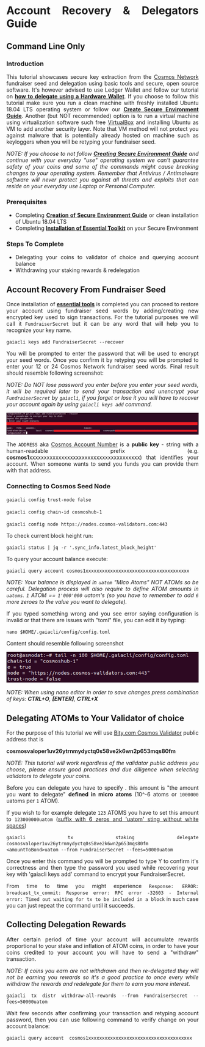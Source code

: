 <div style="text-align: justify">

# Account Recovery & Delegators Guide

## Command Line Only

### Introduction

This tutorial showcases secure key extraction from the [Cosmos Network](https://cosmos.network/) fundraiser seed and delegation using basic tools and secure, open source software. It's however advised to use Ledger Wallet and follow our tutorial on **[how to delegate using a Hardware Wallet](../Secure-Environment.md#creating-secure-environment)**. If you choose to follow this tutorial make sure you run a clean machine with freshly installed Ubuntu 18.04 LTS operating system or follow our **[Create Secure Environment Guide](../Secure-Environment.md#creating-secure-environment)**. Another (but NOT recommended) option is to run a virtual machine using virtualization software such free [VirtualBox](https://www.virtualbox.org/) and installing Ubuntu as VM to add another security layer. Note that VM method will not protect you against malware that is potentially already hosted on machine such as keyloggers when you will be retyping your fundraiser seed.

_NOTE: If you choose to not follow **[Creating Secure Environment Guide](../Secure-Environment.md#creating-secure-environment)** and continue with your everyday "use" operating system we can't guarantee safety of your coins and some of the commands might cause breaking changes to your operating system. Remember that Antivirus / Antimalware software will never protect you against all threats and exploits that can reside on your everyday use Laptop or Personal Computer._


### Prerequisites


*   Completing **[Creation of Secure Environment Guide](../Secure-Environment.md#creating-secure-environment)** or clean installation of Ubuntu 18.04 LTS
*   Completing **[Installation of Essential Toolkit](./Essential-Toolkit.md)** on your Secure Environment 


### Steps To Complete


*   Delegating your coins to validator of choice and querying account balance
*   Withdrawing your staking rewards & redelegation

## Account Recovery From Fundraiser Seed

Once installation of **[essential tools](./Essential-Toolkit.md)** is completed you can proceed to restore your account using fundraiser seed words by adding/creating new encrypted key used to sign transactions. For the tutorial purposes we will call it `FundraiserSecret` but it can be any word that will help you to recognize your key name.


```
gaiacli keys add FundraiserSecret --recover
```


You will be prompted to enter the password that will be used to encrypt your seed words. Once you confirm it by retyping you will be prompted to enter your 12 or 24 Cosmos Network fundraiser seed words. Final result should resemble following screenshot:

_NOTE: Do NOT lose password you enter before you enter your seed words, it will be required later to send your transaction and unencrypt your `FundraiserSecret` by `gaiacli`, if you forget or lose it you will have to recover your account again by using `gaiacli keys add` command._


![alt_text](images/cli-1.png "image_tooltip")

The `ADDRESS` aka [Cosmos Account Number](https://github.com/cosmos/cosmos-sdk/blob/7f789d2ed342de18f4443ae434f3e43f790f1854/docs/spec/addresses/bech32.md) is a **public key** - string with a human-readable prefix (e.g. **cosmos1**xxxxxxxxxxxxxxxxxxxxxxxxxxxxxxxxxxxxxx) that identifies your account. When someone wants to send you funds you can provide them with that address. 


### Connecting to Cosmos Seed Node


```
gaiacli config trust-node false

gaiacli config chain-id cosmoshub-1

gaiacli config node https://nodes.cosmos-validators.com:443
```


To check current block height run:


```
gaiacli status | jq -r '.sync_info.latest_block_height'
```


To query your account balance execute:


```
gaiacli query account cosmos1xxxxxxxxxxxxxxxxxxxxxxxxxxxxxxxxxxxxxx
```


_NOTE: Your balance is displayed in `uatom` "Mico Atoms" NOT ATOMs so be careful. Delegation process will also require to define ATOM amounts in `uatoms`. `1` ATOM == `1'000'000` uatom's (so you have to remember to add `6` more zeroes to the value you want to delegate)._

If you typed something wrong and you see error saying configuration is invalid or that there are issues with "toml" file, you can edit it by typing:


```
nano $HOME/.gaiacli/config/config.toml
```


Content should resemble following screenshot 


![alt_text](images/cli-2.png "image_tooltip")


_NOTE: When using nano editor in order to save changes press combination of keys: **CTRL+O**, **[ENTER]**, **CTRL+X**_


## Delegating ATOMs to Your Validator of choice

For the purpose of this tutorial we will use [Bity.com Cosmos Validator](https://bity.com/products/crypto-staking-services/) public address that is

**cosmosvaloper1uv26ytrnmydyctq0s58ve2k6wn2p653mqs80fm**

_NOTE: This tutorial will work regardless of the validator public address you choose, please ensure good practices and due diligence when selecting validators to delegate your coins._

Before you can delegate you have to specify **<amountToBond>**. this amount is "the amount you want to delegate" **defined in micro atoms** (10^-6 atoms or `1000000` uatoms per `1` ATOM). 

If you wish to for example delegate `123` ATOMS you have to set this amount to `123000000uatom` (<span style="text-decoration:underline;">suffix with 6 zeros and 'uatom' sting without white spaces</span>)


```
gaiacli tx staking delegate cosmosvaloper1uv26ytrnmydyctq0s58ve2k6wn2p653mqs80fm <amountToBond>uatom --from FundraiserSecret --fees=50000uatom
```

Once you enter this command you will be prompted to type Y to confirm it's correctness and then type the password you used while recovering your key with 'gaiacli keys add' command to encrypt your FundraiserSecret.

From time to time you might experience `Response:
ERROR: broadcast_tx_commit: Response error: RPC error -32603 - Internal error: Timed out waiting for tx to be included in a block` in such case you can just repeat the command until it succeeds. 

## Collecting Delegation Rewards

After certain period of time your account will accumulate rewards proportional to your stake and inflation of ATOM coins, in order to have your coins credited to your account you will have to send a "withdraw" transaction.

_NOTE: If coins you earn are not withdrawn and then re-delegated they will not be earning you rewards so it's a good practice to once every while withdraw the rewards and redelegate for them to earn you more interest._


```
gaiacli tx distr withdraw-all-rewards --from FundraiserSecret --fees=50000uatom
```


Wait few seconds after confirming your transaction and retyping account password, then you can use following command to verify change on your account balance:


```
gaiacli query account  cosmos1xxxxxxxxxxxxxxxxxxxxxxxxxxxxxxxxxxxxxx
```
</div>

